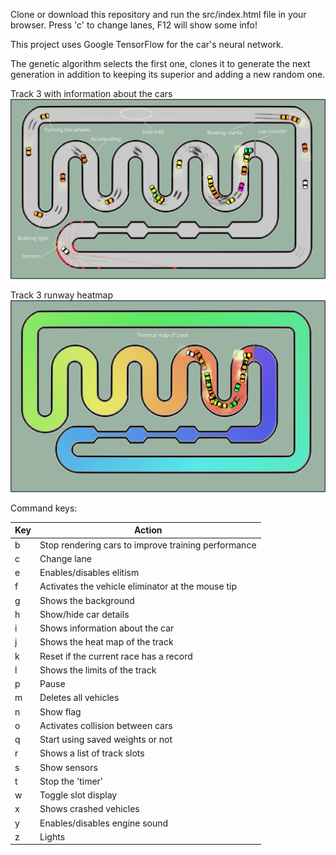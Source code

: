 Clone or download this repository and run the src/index.html file in your browser.
Press 'c' to change lanes, F12 will show some info!

This project uses Google TensorFlow for the car's neural network.

The genetic algorithm selects the first one, clones it to generate the next generation in addition to keeping its superior and adding a new random one.

Track 3 with information about the cars
![Alt text](src/assets/p3-infocar.png?raw=true "track print")

Track 3 runway heatmap
![Alt text](src/assets/p3-thermalmap.png?raw=true "track print")

Command keys:

Key | Action
----|-----------------
b   | Stop rendering cars to improve training performance
c   | Change lane
e   | Enables/disables elitism
f   | Activates the vehicle eliminator at the mouse tip
g   | Shows the background
h   | Show/hide car details
i   | Shows information about the car
j   | Shows the heat map of the track
k   | Reset if the current race has a record
l   | Shows the limits of the track
p   | Pause
m   | Deletes all vehicles
n   | Show flag
o   | Activates collision between cars
q   | Start using saved weights or not
r   | Shows a list of track slots
s   | Show sensors
t   | Stop the 'timer'
w   | Toggle slot display
x   | Shows crashed vehicles
y   | Enables/disables engine sound
z   | Lights